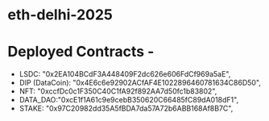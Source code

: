 # eth-delhi-2025

# Deployed Contracts -
  - LSDC:    "0x2EA104BCdF3A448409F2dc626e606FdCf969a5aE",
  - DIP (DataCoin):     "0x4E6c6e92902ACfAF4E1022896460781634C86D50",
  - NFT:     "0xccfDc0c1F350C40C1fA92f892AA7d50fc1b83802",
  - DATA_DAO:"0xcE1f1A61c9e9cebB350620C66485fC89dA018dF1",
  - STAKE:   "0x97C20982dd35A5fBDA7da57A72b6ABB168Af8B7C",
